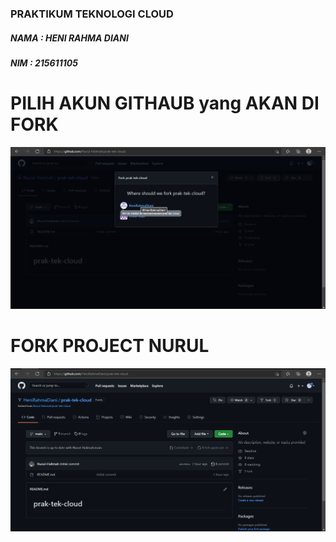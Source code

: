 ### PRAKTIKUM TEKNOLOGI CLOUD

##### NAMA : HENI RAHMA DIANI

##### NIM : 215611105

# PILIH AKUN GITHAUB yang AKAN DI FORK

![01](image/install_git/16.png)

# FORK PROJECT NURUL

![01](image/install_git/17.png)
